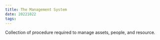 ```yaml
---
title: The Management System
date: 20221022
tags:
---
```


Collection of procedure required to manage assets, people, and resource. 